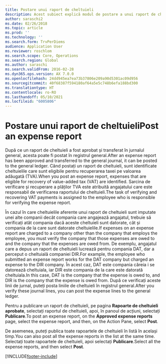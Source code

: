 ```yaml
---
title: Postare unui raport de cheltuieli
description: Acest subiect explică modul de postare a unui raport de cheltuieli către registrul general.
author: saraschi2
ms.date: 02/26/2018
ms.topic: article
ms.prod: ''
ms.technology: ''
ms.search.form: TrvPerDiems
audience: Application User
ms.reviewer: roschlom
ms.search.scope: Core, Operations
ms.search.region: Global
ms.author: saraschi
ms.search.validFrom: 2016-02-28
ms.dyn365.ops.version: AX 7.0.0
ms.openlocfilehash: 24dd945ea7ea73b37806e209a90d5301ac09d956
ms.sourcegitcommit: 40f68387f594180af64a5e5c748b6efa188bd300
ms.translationtype: HT
ms.contentlocale: ro-RO
ms.lasthandoff: 05/10/2021
ms.locfileid: "6005806"
---
```

# <a name="post-an-expense-report"></a><span data-ttu-id="ac9ce-103">Postare unui raport de cheltuieli</span><span class="sxs-lookup"><span data-stu-id="ac9ce-103">Post an expense report</span></span>

<span data-ttu-id="ac9ce-104">După ce un raport de cheltuieli a fost aprobat și transferat în jurnalul general, acesta poate fi postat în registrul general.</span><span class="sxs-lookup"><span data-stu-id="ac9ce-104">After an expense report has been approved and transferred to the general journal, it can be posted to the general ledger.</span></span> <span data-ttu-id="ac9ce-105">Când postați un raport de cheltuieli, sunt identificate cheltuielile care sunt eligibile pentru recuperarea taxei pe valoarea adăugată (TVA).</span><span class="sxs-lookup"><span data-stu-id="ac9ce-105">When you post an expense report, expenses that are eligible for recovery of value-added tax (VAT) are identified.</span></span> <span data-ttu-id="ac9ce-106">Sarcina de verificare și recuperare a plăților TVA este atribuită angajatului care este responsabil de verificarea raportului de cheltuieli.</span><span class="sxs-lookup"><span data-stu-id="ac9ce-106">The task of verifying and recovering VAT payments is assigned to the employee who is responsible for verifying the expense report.</span></span>

<span data-ttu-id="ac9ce-107">În cazul în care cheltuielile aferente unui raport de cheltuieli sunt imputate unei alte companii decât compania care angajează angajatul, trebuie să verificați atât compania dacă aceste cheltuieli sunt datorate, cât și compania de la care sunt datorate cheltuielile.</span><span class="sxs-lookup"><span data-stu-id="ac9ce-107">If expenses on an expense report are charged to a company other than the company that employs the employee, you must verify the company that those expenses are owed to and the company that the expenses are owed from.</span></span> <span data-ttu-id="ac9ce-108">De exemplu, angajatul care a depus un raport de cheltuieli lucrează pentru compania DAT, dar a perceput o cheltuială companiei DIR.</span><span class="sxs-lookup"><span data-stu-id="ac9ce-108">For example, the employee who submitted an expense report works for the DAT company but charged an expense to the DIR company.</span></span> <span data-ttu-id="ac9ce-109">În acest caz, DAT este compania căreia i se datorează cheltuiala, iar DIR este compania de la care este datorată cheltuiala.</span><span class="sxs-lookup"><span data-stu-id="ac9ce-109">In this case, DAT is the company that the expense is owed to, and DIR is the company that the expense is owed from.</span></span> <span data-ttu-id="ac9ce-110">După ce verificați aceste linii de jurnal, puteți posta liniile de cheltuieli în registrul general.</span><span class="sxs-lookup"><span data-stu-id="ac9ce-110">After you verify these journal lines, you can post the expense lines to the general ledger.</span></span>

<span data-ttu-id="ac9ce-111">Pentru a publicare un raport de cheltuieli, pe pagina **Rapoarte de cheltuieli aprobate**, selectați raportul de cheltuieli, apoi, în panoul de acțiuni, selectați **Publicare**.</span><span class="sxs-lookup"><span data-stu-id="ac9ce-111">To post an expense report, on the **Approved expense reports** page, select the expense report, and then, on the Action Pane, select **Post**.</span></span>

<span data-ttu-id="ac9ce-112">De asemenea, puteți publica toate rapoartele de cheltuieli în listă în același timp.</span><span class="sxs-lookup"><span data-stu-id="ac9ce-112">You can also post all the expense reports in the list at the same time.</span></span> <span data-ttu-id="ac9ce-113">Selectați toate rapoartele de cheltuieli, apoi selectați **Publicare**.</span><span class="sxs-lookup"><span data-stu-id="ac9ce-113">Select all the expense reports, and then select **Post**.</span></span>


[!INCLUDE[footer-include](../includes/footer-banner.md)]